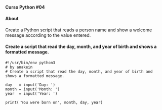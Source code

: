 #### Curso Python #04

#### About 
Create a Python script that reads a person name and show a welcome message according to the value entered.




#### Create a script that read the day, month, and year of birth and shows a formatted message.
```
#!/usr/bin/env python3
# by anakein
# Create a script that read the day, month, and year of birth and shows a formatted message.

day   = input('Day: ')
month = input('Month: ')
year  = input('Year: ')

print('You were born on', month, day, year)
```
